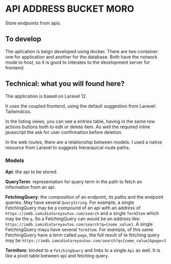 # API ADDRESS BUCKET MORO

Store endpoints from apis.

## To develop

The aplication is beign developed using docker. There are two container: one for application and another for the database. Both have the notwork mode to *host*, so it is good to interates to the development server for frontend.

## Technical: what you will found here?

The application is based on Laravel 12.

It uses the coupled frontend, using the default suggestion from Laravel: Tailwindcss.

In the listing views, you can see a entries table, having in the same row actions buttons both to edit or delete item. As well the required inline javascript the ask for user confirmation before deletion.

In the web routes, there are a relationship between models. I used a native resource from Laravel to suggests hierarquical route paths.

### Models

**Api**: the api to be stored.

**QueryTerm**: representation for query term in the path to fetch an information from an api.

**FetchingQuery**: the composition of an endpoint, its paths and the endpoint queries. May have several `QueryString`. For example, a single FetchingQuery may be a compound of an api with an address of `https://imdb.iamidiotareyoutoo.com/search` and a single `TermItem` which may be the `q`. So a FetchingQuery can would be an address like: `https://imdb.iamidiotareyoutoo.com/search?q={some_value}`. A single FetchingQuery mayu have several `TermItem`. For exempla, of this same FetchingQuery have a term called `page`, the full result of te fetching query may be `https://imdb.iamidiotareyoutoo.com/search?q={some_value}&page=3`

**TermItem**: binded to a `FetchingQuery` and links to a single `Api` as well. It is like a pivot table between api and fetching query.



